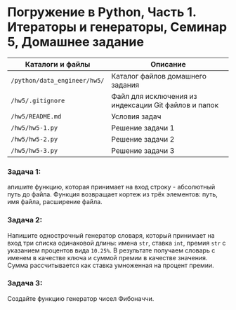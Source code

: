 # Погружение в Python, Часть 1. Итераторы и генераторы, Семинар 5, Домашнее задание

Каталоги и файлы             | Описание
-----------------------------|-----------------------------------------------------
`/python/data_engineer/hw5/` | Каталог файлов домашнего задания
`/hw5/.gitignore`            | Файл для исключения из индексации Git файлов и папок
`/hw5/README.md`             | Условия задач
`/hw5/hw5-1.py`              | Решение задачи 1
`/hw5/hw5-2.py`              | Решение задачи 2
`/hw5/hw5-3.py`              | Решение задачи 3

### Задача 1:

апишите функцию, которая принимает на вход строку - абсолютный путь до файла. Функция возвращает кортеж из трёх элементов: путь, имя файла, расширение файла.

### Задача 2:

Напишите однострочный генератор словаря, который принимает на вход три списка одинаковой длины: имена `str`, ставка `int`, премия `str` с указанием процентов вида `10.25%`. В результате получаем словарь с именем в качестве ключа и суммой премии в качестве значения. Сумма рассчитывается как ставка умноженная на процент премии.

### Задача 3:

Создайте функцию генератор чисел Фибоначчи.


